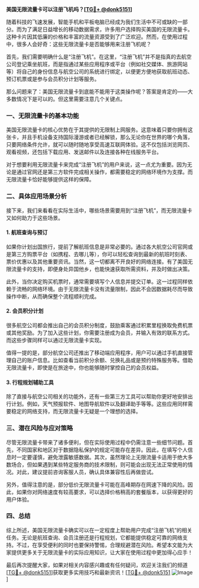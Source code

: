**美国无限流量卡可以注册飞机吗？[[TG💪+ @donk5151](https://t.me/s/donk5151)]**

随着科技的飞速发展，智能手机和平板电脑已经成为我们生活中不可或缺的一部分。而为了满足日益增长的移动数据需求，许多用户选择购买美国的无限流量卡。这种卡片因其低廉的价格和丰富的流量资源受到了广泛欢迎。然而，在使用过程中，很多人会好奇：这些无限流量卡是否能够用来注册飞机呢？

首先，我们需要明确什么是“注册飞机”。在这里，“注册飞机”并不是指真的去航空公司登记乘坐航班，而是指通过某些应用程序或平台（例如社交媒体、旅游网站等）将自己的身份信息与航空公司的系统进行绑定，以便更方便地获取航班动态、预订机票或是参与会员积分计划等服务。

那么问题来了：美国无限流量卡到底能不能用于这类操作呢？答案是肯定的——大多数情况下是可以的。但这里需要注意几个关键点。

### **一、无限流量卡的基本功能**
美国无限流量卡的核心优势在于其提供的无限制上网服务。这意味着只要你拥有这张卡，并且手机设备支持国际漫游或者已经解锁，那么无论你在世界的哪个角落，只要网络条件允许，就可以随时随地享受高速互联网体验。这不仅包括浏览网页、观看视频，还包括下载应用、发送邮件以及连接各种在线服务平台。

对于想要利用无限流量卡来完成“注册飞机”的用户来说，这一点尤为重要。因为无论是通过官网还是第三方软件完成相关操作，都需要稳定的网络环境作为支撑。而无限流量卡恰好能够提供这样的保障。

### **二、具体应用场景分析**
接下来，我们来看看在实际生活中，哪些场景需要用到“注册飞机”，而无限流量卡又如何助力于这些场景。

#### **1. 航班查询与预订**
如果你计划出国旅行，提前了解航班信息是非常必要的。通过各大航空公司官网或是第三方购票平台（如携程、去哪儿等），你可以轻松查询到最新的航班时刻表、票价优惠以及其他重要资讯。当然，这一切都离不开良好的网络连接。有了美国无限流量卡的支持，即便身处异国他乡，也能快速获取所需资料，并及时做出决策。

此外，当你决定购买机票时，通常需要填写个人信息并提交订单。这一过程同样依赖于流畅的网络环境。由于无限流量卡没有流量限制，因此不会因数据耗尽而导致操作中断，从而确保整个流程顺利完成。

#### **2. 会员积分计划**
很多航空公司都会推出自己的会员积分制度，鼓励乘客通过积累里程换取免费机票或其他奖励。为了加入这些计划，你需要注册成为会员，并输入有效的联系方式。而这些步骤同样可以通过无限流量卡实现。

值得一提的是，部分航空公司还推出了移动端应用程序，用户可以通过手机直接管理自己的账户信息。比如查看当前积分余额、兑换礼品或是预约特殊服务等。借助无限流量卡，即使是在旅途中，你也能够随时掌控自己的会员权益。

#### **3. 行程规划辅助工具**
除了直接与航空公司相关的功能外，还有一些第三方工具可以帮助你更好地安排出行计划。例如，天气预报软件、地图导航软件以及翻译助手等等。这些应用同样需要稳定的网络支持，而无限流量卡无疑是一个理想的选择。

### **三、潜在风险与应对策略**
尽管无限流量卡带来了诸多便利，但在实际使用过程中仍需注意一些细节问题。首先，不同国家和地区对于数据隐私保护的规定可能存在差异。因此，在填写个人信息时一定要谨慎，避免泄露敏感数据。其次，虽然理论上无限流量卡适用于绝大多数场合，但如果遇到某些特定服务商的技术限制，则可能会出现无法正常使用的情况。对此，建议提前咨询客服人员，确认具体兼容性后再做尝试。

另外，值得注意的是，部分低价无限流量卡可能在高峰期存在网速下降的风险。因此，如果你对网络速度有较高要求，可以选择价格稍高的套餐版本，以获得更好的用户体验。

### **四、总结**
综上所述，美国无限流量卡确实可以在一定程度上帮助用户完成“注册飞机”的相关任务。无论是航班查询、会员注册还是行程规划，它都能提供稳定可靠的网络支持。不过，在享受便利的同时也要保持警惕，合理规避潜在风险。希望本文能为大家提供更多关于无限流量卡的实际应用知识，让大家在使用过程中更加得心应手！

最后再次提醒大家，如果对相关内容感兴趣或有任何疑问，欢迎关注我们的频道[[TG💪+ @donk5151](https://t.me/s/donk5151)]获取更多实用技巧和最新资讯！[[TG💪+ @donk5151](https://t.me/s/donk5151) ![Image](https://i.postimg.cc/rwNCRYN7/Snipaste-2025-04-30-17-27-05.png)]
